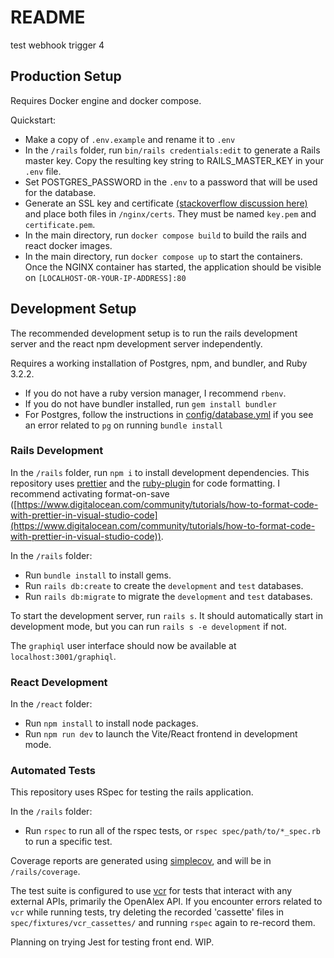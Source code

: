 # README

test webhook trigger 4

## Production Setup

Requires Docker engine and docker compose. 

Quickstart:
- Make a copy of `.env.example` and rename it to `.env`
- In the `/rails` folder, run `bin/rails credentials:edit` to generate a Rails master key. Copy the resulting key string to RAILS_MASTER_KEY in your `.env` file. 
- Set POSTGRES_PASSWORD in the `.env` to a password that will be used for the database. 
- Generate an SSL key and certificate [(stackoverflow discussion here)](https://stackoverflow.com/questions/10175812/how-to-generate-a-self-signed-ssl-certificate-using-openssl) and place both files in `/nginx/certs`. They must be named `key.pem` and `certificate.pem`.
- In the main directory, run `docker compose build` to build the rails and react docker images.
- In the main directory, run `docker compose up` to start the containers. Once the NGINX container has started, the application should be visible on `[LOCALHOST-OR-YOUR-IP-ADDRESS]:80`

## Development Setup

The recommended development setup is to run the rails development server and the react npm development server independently.

Requires a working installation of Postgres, npm, and bundler, and Ruby 3.2.2.
- If you do not have a ruby version manager, I recommend `rbenv`. 
- If you do not have bundler installed, run `gem install bundler`
- For Postgres, follow the instructions in [config/database.yml](config/database.yml) if you see an error related to `pg` on running `bundle install`

### Rails Development

In the `/rails` folder, run `npm i` to install development dependencies. This repository uses [prettier](https://prettier.io/) and the [ruby-plugin](https://github.com/prettier/plugin-ruby) for code formatting. I recommend activating format-on-save ([https://www.digitalocean.com/community/tutorials/how-to-format-code-with-prettier-in-visual-studio-code](https://www.digitalocean.com/community/tutorials/how-to-format-code-with-prettier-in-visual-studio-code)).

In the `/rails` folder: 
- Run `bundle install` to install gems. 
- Run `rails db:create` to create the `development` and `test` databases. 
- Run `rails db:migrate` to migrate the `development` and `test` databases. 

To start the development server, run `rails s`. It should automatically start in development mode, but you can run `rails s -e development` if not. 

The `graphiql` user interface should now be available at `localhost:3001/graphiql`.

### React Development

In the `/react` folder:
- Run `npm install` to install node packages. 
- Run `npm run dev` to launch the Vite/React frontend in development mode.

### Automated Tests

This repository uses RSpec for testing the rails application. 

In the `/rails` folder:
- Run `rspec` to run all of the rspec tests, or `rspec spec/path/to/*_spec.rb` to run a specific test. 

Coverage reports are generated using [simplecov](https://github.com/simplecov-ruby/simplecov), and will be in `/rails/coverage`.

The test suite is configured to use [vcr](https://github.com/vcr/vcr) for tests that interact with any external APIs, primarily the OpenAlex API. If you encounter errors related to `vcr` while running tests, try deleting the recorded 'cassette' files in `spec/fixtures/vcr_cassettes/` and running `rspec` again to re-record them. 

Planning on trying Jest for testing front end. WIP. 
